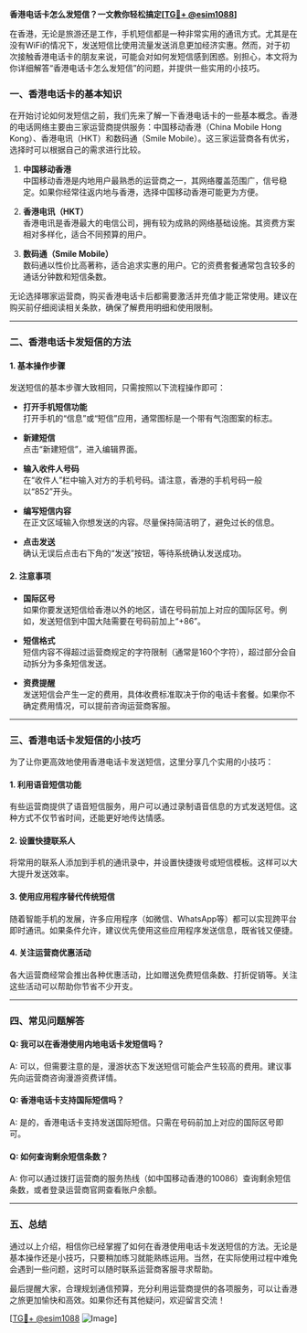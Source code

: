 **香港电话卡怎么发短信？一文教你轻松搞定[[TG💪+ @esim1088](https://t.me/s/esim1088)]**

在香港，无论是旅游还是工作，手机短信都是一种非常实用的通讯方式。尤其是在没有WiFi的情况下，发送短信比使用流量发送消息更加经济实惠。然而，对于初次接触香港电话卡的朋友来说，可能会对如何发短信感到困惑。别担心，本文将为你详细解答“香港电话卡怎么发短信”的问题，并提供一些实用的小技巧。

### 一、香港电话卡的基本知识

在开始讨论如何发短信之前，我们先来了解一下香港电话卡的一些基本概念。香港的电话网络主要由三家运营商提供服务：中国移动香港（China Mobile Hong Kong）、香港电讯（HKT）和数码通（Smile Mobile）。这三家运营商各有优劣，选择时可以根据自己的需求进行比较。

1. **中国移动香港**  
   中国移动香港是内地用户最熟悉的运营商之一，其网络覆盖范围广，信号稳定。如果你经常往返内地与香港，选择中国移动香港可能更为方便。

2. **香港电讯（HKT）**  
   香港电讯是香港最大的电信公司，拥有较为成熟的网络基础设施。其资费方案相对多样化，适合不同预算的用户。

3. **数码通（Smile Mobile）**  
   数码通以性价比高著称，适合追求实惠的用户。它的资费套餐通常包含较多的通话分钟数和短信条数。

无论选择哪家运营商，购买香港电话卡后都需要激活并充值才能正常使用。建议在购买前仔细阅读相关条款，确保了解费用明细和使用限制。

---

### 二、香港电话卡发短信的方法

#### 1. 基本操作步骤
发送短信的基本步骤大致相同，只需按照以下流程操作即可：

- **打开手机短信功能**  
  打开手机的“信息”或“短信”应用，通常图标是一个带有气泡图案的标志。

- **新建短信**  
  点击“新建短信”，进入编辑界面。

- **输入收件人号码**  
  在“收件人”栏中输入对方的手机号码。请注意，香港的手机号码一般以“852”开头。

- **编写短信内容**  
  在正文区域输入你想发送的内容。尽量保持简洁明了，避免过长的信息。

- **点击发送**  
  确认无误后点击右下角的“发送”按钮，等待系统确认发送成功。

#### 2. 注意事项
- **国际区号**  
  如果你要发送短信给香港以外的地区，请在号码前加上对应的国际区号。例如，发送短信到中国大陆需要在号码前加上“+86”。

- **短信格式**  
  短信内容不得超过运营商规定的字符限制（通常是160个字符），超过部分会自动拆分为多条短信发送。

- **资费提醒**  
  发送短信会产生一定的费用，具体收费标准取决于你的电话卡套餐。如果你不确定费用情况，可以提前咨询运营商客服。

---

### 三、香港电话卡发短信的小技巧

为了让你更高效地使用香港电话卡发送短信，这里分享几个实用的小技巧：

#### 1. 利用语音短信功能
有些运营商提供了语音短信服务，用户可以通过录制语音信息的方式发送短信。这种方式不仅节省时间，还能更好地传达情感。

#### 2. 设置快捷联系人
将常用的联系人添加到手机的通讯录中，并设置快捷拨号或短信模板。这样可以大大提升发送效率。

#### 3. 使用应用程序替代传统短信
随着智能手机的发展，许多应用程序（如微信、WhatsApp等）都可以实现跨平台即时通讯。如果条件允许，建议优先使用这些应用程序发送信息，既省钱又便捷。

#### 4. 关注运营商优惠活动
各大运营商经常会推出各种优惠活动，比如赠送免费短信条数、打折促销等。关注这些活动可以帮助你节省不少开支。

---

### 四、常见问题解答

#### Q: 我可以在香港使用内地电话卡发短信吗？
A: 可以，但需要注意的是，漫游状态下发送短信可能会产生较高的费用。建议事先向运营商咨询漫游资费详情。

#### Q: 香港电话卡支持国际短信吗？
A: 是的，香港电话卡支持发送国际短信。只需在号码前加上对应的国际区号即可。

#### Q: 如何查询剩余短信条数？
A: 你可以通过拨打运营商的服务热线（如中国移动香港的10086）查询剩余短信条数，或者登录运营商官网查看账户余额。

---

### 五、总结

通过以上介绍，相信你已经掌握了如何在香港使用电话卡发送短信的方法。无论是基本操作还是小技巧，只要稍加练习就能熟练运用。当然，在实际使用过程中难免会遇到一些问题，这时可以随时联系运营商客服寻求帮助。

最后提醒大家，合理规划通信预算，充分利用运营商提供的各项服务，可以让香港之旅更加愉快和高效。如果你还有其他疑问，欢迎留言交流！

[[TG💪+ @esim1088](https://t.me/s/esim1088) ![Image](https://i.postimg.cc/4NQfJmqS/Snipaste-2025-05-13-00-14-12.png)]
